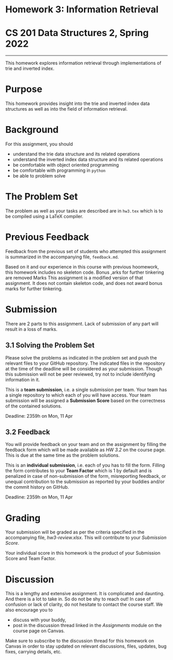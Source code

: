 # Homework 3: Information Retrieval
# CS 201 Data Structures 2, Spring 2022
-----

This homework explores information retrieval through implementations of trie and inverted index.

# Purpose

This homework provides insight into the trie and inverted index data structures as well as into the field of information retrieval.

# Background

For this assignment, you should
- understand the trie data structure and its related operations
- understand the inverted index data structure and its related operations
- be comfortable with object oriented programming
- be comfortable with programming in  `python`
- be able to problem solve

# The Problem Set

The problem as well as your tasks are described are in `hw3.tex` which is to be compiled using a LaTeX compiler.

# Previous Feedback

Feedback from the previous set of students who attempted this assignment is summarized in the accompanying file, `feedback.md`. 

Based on it and our experience in this course with previous hoomework, this homework includes no skeleton code. Bonus ,arks for further tinkering are removed Marks 
This assignment is a modified version of that assignment. It does not contain skeleton code, and does not award bonus marks for further tinkering.

# Submission

There are 2 parts to this assignment. Lack of submission of any part will result in a loss of marks.

## 3.1 Solving the Problem Set

Please solve the problems as indicated in the problem set and push the relevant files to your GitHub repository. The indicated files in the repository at the time of the deadline will be considered as your submission. Though this submission will not be peer reviewed, try not to include identifying information in it.

This is a __team submission__, i.e. a single submission per team. Your team has a single repository to which each of you will have access. Your team submission will be assigned a __Submission Score__ based on the correctness of the contained solutions.

Deadline: 2359h on Mon, 11 Apr

## 3.2 Feedback

You will provide feedback on your team and on the assignment by filling the feedback form which will be made available as _HW 3.2_ on the course page. This is due at the same time as the problem solutions.

This is an __individual submission__, i.e. each of you has to fill the form. Filling the form contributes to your __Team Factor__ which is 1 by default and is penalized in case of non-submission of the form,  misreporting feedback, or unequal contribution to the submission as reported by your buddies and/or the commit history on GitHub.

Deadline: 2359h on Mon, 11 Apr

# Grading

Your submission will be graded as per the criteria specified in the accompanying file, _hw3-review.xlsx_. This will contribute to your _Submission Score_.

Your individual score in this homework is the product of your Submission Score and Team Factor.

# Discussion

This is a lengthy and extensive assignment. It is complicated and daunting. And there is a lot to take in. So do not be shy to reach out! In case of confusion or lack of clarity, do not hesitate to contact the course staff. We also encourage you to

- discuss with your buddy,
- post in the discussion thread linked in the _Assignments_ module on the course page on Canvas.

Make sure to subscribe to the discussion thread for this homework on Canvas in order to stay updated on relevant discussions, files, updates, bug fixes, carrying details, etc.
